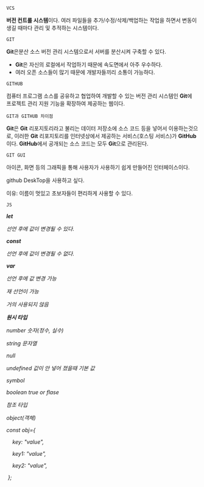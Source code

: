 `VCS`

**버전 컨트롤 시스템**이다. 여러 파일들을 추가/수정/삭제/백업하는 작업을 하면서 변동이 생길 때마다 관리 및 추적하는 시스템이다.

`GIT`

**Git**은분산 소스 버전 관리 시스템으로서 서버를 분산시켜 구축할 수 있다.

- **Git**은 자신의 로컬에서 작업하기 때문에 속도면에서 아주 우수하다.
- 여러 오픈 소스들이 많기 때문에 개발자들끼리 소통이 가능하다.

`GITHUB`

컴퓨터 프로그램 소스를 공유하고 협업하여 개발할 수 있는 버전 관리 시스템인 **Git**에 프로젝트 관리 지원 기능을 확장하여 제공하는 웹이다.

`GIT과 GITHUB 차이점`

**Git**은 **Git** 리포지토리라고 불리는 데이터 저장소에 소스 코드 등을 넣어서 이용하는것으로, 이러한 **Git** 리포지토리를 인터넷상에서 제공하는 서비스(호스팅 서비스)가 **GitHub**이다. **GitHub**에서 공개되는 소스 코드는 모두 **Git**으로 관리된다.

`GIT GUI`

아이콘, 화면 등의 그래픽을 통해 사용자가 사용하기 쉽게 만들어진 인터페이스이다.

github DeskTop을 사용하고 싶다.

이유:  이름이 멋있고 초보자들이 편리하게 사용할 수 있다.

`JS`

***let***

*선언 후에 값이 변경될 수 있다.*

***const***

*선언 후에 값이 변경될 수 없다.*

***var***

*선언 후에 값 변경 가능*

*재 선언이 가능*

*거의 사용되지 않음*

***원시 타입***

*number 숫자(정수, 실수)*

*string 문자열*

*null*

*undefined 값이 안 넣어 졌을때 기본 값*

*symbol*

*boolean true or flase*

*참조 타입*

*object(객체)*

*const obj={*

    *key: "value",*

    *key1: "value",*

    *key2: "value",*

 *};*